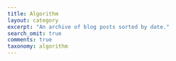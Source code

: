 ```yaml
---
title: Algorithm
layout: category
excerpt: "An archive of blog posts sorted by date."
search_omit: true
comments: true
taxonomy: algorithm
---
```

